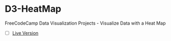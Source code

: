 # D3-HeatMap
FreeCodeCamp Data Visualization Projects - Visualize Data with a Heat Map

- [ ] [Live Version](https://baristure.github.io/D3-HeatMap/)
